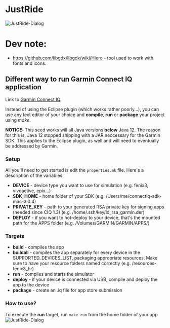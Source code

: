 # JustRide
![JustRide-Dialog](https://user-images.githubusercontent.com/5610407/111044889-8c86f300-844b-11eb-833d-595395603fd3.png)

# Dev note:

- https://github.com/libgdx/libgdx/wiki/Hiero - tool used to work with fonts and icons.

## Different way to run Garmin Connect IQ application 
Link to [Garmin Connect IQ](http://developer.garmin.com/connect-iq/). 

Instead of using the Eclipse plugin (which works rather poorly...),
you can use any text editor of your choice and **compile**, **run** or **package** your project using *make*.

**NOTICE:** This seed works will all Java versions **below** Java 12. The reason for this is, Java 12 stopped shipping with a JAR neccessary for the Garmin SDK. This applies to the Eclipse plugin, as well and will need to eventually be addressed by Garmin.

### Setup
All you'll need to get started is edit the ```properties.mk``` file. Here's a description of the variables:

- **DEVICE** - device type you want to use for simulation (e.g. fenix3, vivoactive, epix...)
- **SDK_HOME** - home folder of your SDK (e.g. /Users/me/connectiq-sdk-mac-3.0.4)
- **PRIVATE_KEY** - path to your generated RSA private key for signing apps (needed since CIQ 1.3) (e.g. /home/.ssh/key/id_rsa_garmin.der)
- **DEPLOY** - if you want to hot-deploy to your device, that's the mounted path for the APPS folder (e.g. /Volumes/GARMIN/GARMIN/APPS/)

### Targets
- **build** - compiles the app
- **buildall** - compiles the app separately for every device in the SUPPORTED_DEVICES_LIST, packaging appropriate resources. Make sure to have your resource folders named correctly (e.g. /resources-fenix3_hr)
- **run** - compiles and starts the simulator
- **deploy** - if your device is connected via USB, compile and deploy the app to the device
- **package** - create an .iq file for app store submission

### How to use?
To execute the **run** target, run ```make run``` from the home folder of your app
![JustRide-Dialog](https://user-images.githubusercontent.com/5610407/111044884-885ad580-844b-11eb-9537-5ee2aa2192ff.png)

